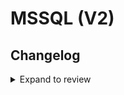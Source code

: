 # MSSQL (V2)

## Changelog

<details>
  <summary>Expand to review</summary>

| Version | Date       | Pull Request                                               | Subject        |
|:--------|:-----------| :--------------------------------------------------------- |:---------------|
| 0.1.3 | 2025-01-24 | [52096](https://github.com/airbytehq/airbyte/pull/52096) | Release candidate |
| 0.1.2 | 2025-01-10 | [51508](https://github.com/airbytehq/airbyte/pull/51508) | Use a non root base image |
| 0.1.1 | 2024-12-18 | [49870](https://github.com/airbytehq/airbyte/pull/49870) | Use a base image: airbyte/java-connector-base:1.0.0 |
| 0.1.0   | 2024-12-16 | [\#49460](https://github.com/airbytehq/airbyte/pull/49460)   | Initial commit |

</details>

